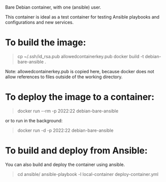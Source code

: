 Bare Debian container, with one (ansible) user.

This container is ideal as a test container for testing Ansible playbooks and
configurations and new services.

To build the image:
===================
> cp ~/.ssh/id_rsa.pub allowedcontainerkey.pub
> docker build -t debian-bare-ansible .

Note: allowedcontainerkey.pub is copied here, because docker does not allow
references to files outside of the working directory.

To deploy the image to a container:
===================================
> docker run --rm -p 2022:22 debian-bare-ansible

or to run in the background:
> docker run -d -p 2022:22 debian-bare-ansible

To build and deploy from Ansible:
=================================
You can also build and deploy the container using ansible.

> cd ansible/
> ansible-playbook -l local-container deploy-container.yml
